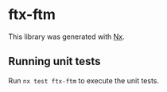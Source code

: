 # ftx-ftm

This library was generated with [Nx](https://nx.dev).

## Running unit tests

Run `nx test ftx-ftm` to execute the unit tests.
